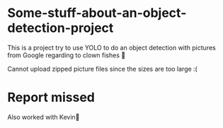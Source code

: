 # Some-stuff-about-an-object-detection-project
This is a project try to use YOLO to do an object detection with pictures from Google regarding to clown fishes 🐠

Cannot upload zipped picture files since the sizes are too large :(

# Report missed

Also worked with Kevin🧐
